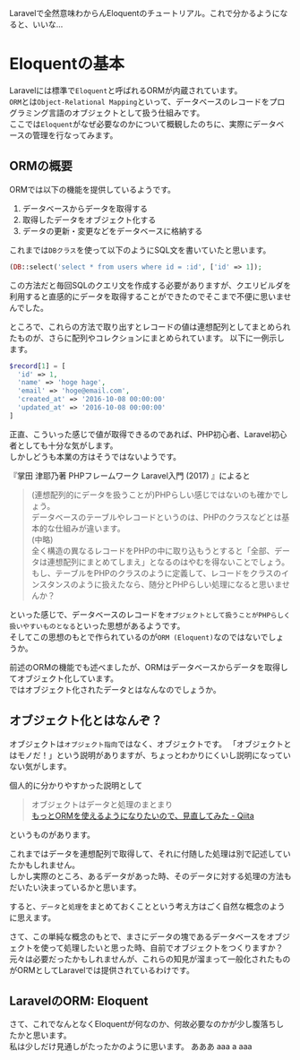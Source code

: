Laravelで全然意味わからんEloquentのチュートリアル。これで分かるようになると、いいな...

# Eloquentの基本

Laravelには標準で`Eloquent`と呼ばれるORMが内蔵されています。  
`ORM`とは`Object-Relational Mapping`といって、データベースのレコードをプログラミング言語のオブジェクトとして扱う仕組みです。  
ここでは`Eloquent`がなぜ必要なのかについて概観したのちに、実際にデータベースの管理を行なってみます。

## ORMの概要

ORMでは以下の機能を提供しているようです。

1. データベースからデータを取得する
2. 取得したデータをオブジェクト化する
3. データの更新・変更などをデータベースに格納する

これまでは`DBクラス`を使って以下のようにSQL文を書いていたと思います。

```php
(DB::select('select * from users where id = :id', ['id' => 1]);
```

この方法だと毎回SQLのクエリ文を作成する必要がありますが、クエリビルダを利用すると直感的にデータを取得することができたのでそこまで不便に思いませんでした。

ところで、これらの方法で取り出すとレコードの値は連想配列としてまとめられたものが、さらに配列やコレクションにまとめられています。
以下に一例示します。

```php
$record[1] = [
  'id' => 1,
  'name' => 'hoge hage',
  'email' => 'hoge@email.com',
  'created_at' => '2016-10-08 00:00:00'
  'updated_at' => '2016-10-08 00:00:00'
]
```

正直、こういった感じで値が取得できるのであれば、PHP初心者、Laravel初心者としても十分な気がします。  
しかしどうも本業の方はそうではないようです。

『掌田 津耶乃著 PHPフレームワーク Laravel入門 (2017) 』によると
> 
> (連想配列的にデータを扱うことが)PHPらしい感じではないのも確かでしょう。  
> データベースのテーブルやレコードというのは、PHPのクラスなどとは基本的な仕組みが違います。  
> (中略)  
> 全く構造の異なるレコードをPHPの中に取り込もうとすると「全部、データは連想配列にまとめてしまえ」となるのはやむを得ないことでしょう。  
> もし、テーブルをPHPのクラスのように定義して、レコードをクラスのインスタンスのように扱えたなら、随分とPHPらしい処理になると思いませんか？  
> 

といった感じで、データベースのレコードを`オブジェクトとして扱うことがPHPらしく扱いやすいものとなる`といった思想があるようです。    
そしてこの思想のもとで作られているのが`ORM (Eloquent)`なのではないでしょうか。  
 

前述のORMの機能でも述べましたが、ORMはデータベースからデータを取得してオブジェクト化しています。  
ではオブジェクト化されたデータとはなんなのでしょうか。  

## オブジェクト化とはなんぞ？

オブジェクトは`オブジェクト指向`ではなく、オブジェクトです。
「オブジェクトとはモノだ！」という説明がありますが、ちょっとわかりにくいし説明になっていない気がします。

個人的に分かりやすかった説明として

>  オブジェクトはデータと処理のまとまり  
> [もっとORMを使えるようになりたいので、見直してみた - Qiita](https://qiita.com/niisan-tokyo/items/156eb35c6eeaf07b9b65)
> 

というものがあります。

これまではデータを連想配列で取得して、それに付随した処理は別で記述していたかもしれません。  
しかし実際のところ、あるデータがあった時、そのデータに対する処理の方法もだいたい決まっているかと思います。

すると、`データ`と`処理`をまとめておくことという考え方はごく自然な概念のように思えます。

さて、この単純な概念のもとで、まさにデータの塊であるデータベースをオブジェクトを使って処理したいと思った時、自前でオブジェクトをつくりますか？  
元々は必要だったかもしれませんが、これらの知見が溜まって一般化されたものがORMとしてLaravelでは提供されているわけです。

## LaravelのORM: Eloquent

さて、これでなんとなくEloquentが何なのか、何故必要なのかが少し腹落ちしたかと思います。  
私は少しだけ見通しがたったかのように思います。
あああ
aaa
a
aaa



















